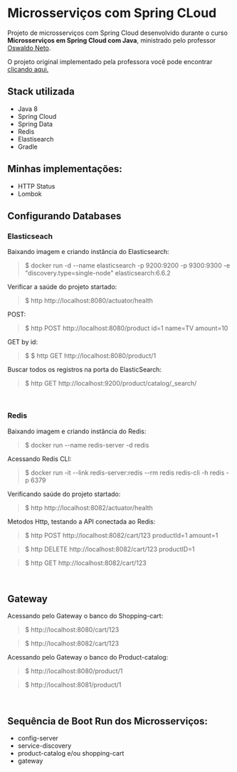 # Microsserviços com Spring CLoud

Projeto de microsserviços com Spring Cloud desenvolvido durante o curso **Microsserviços em Spring Cloud com Java**, ministrado
pelo professor <a href="https://www.linkedin.com/in/omneto/" target="_blank">Oswaldo Neto</a>.

O projeto original implementado pela professora você pode encontrar
<a href="https://github.com/oswaldoneto/dio-experts">clicando aqui.</a>

## Stack utilizada
  * Java 8
  * Spring Cloud
  * Spring Data
  * Redis
  * Elastisearch
  * Gradle
  
## Minhas implementações:
  * HTTP Status
  * Lombok

## Configurando Databases

### Elasticseach
Baixando imagem e criando instância do Elasticsearch:
> $ docker run -d --name elasticsearch -p 9200:9200 -p 9300:9300 -e "discovery.type=single-node" elasticsearch:6.6.2

Verificar a saúde do projeto startado:
> $ http http://localhost:8080/actuator/health

POST: 
> $ http POST http://localhost:8080/product id=1 name=TV amount=10

GET by id:
> $ $ http GET http://localhost:8080/product/1 

Buscar todos os registros na porta do ElasticSearch:
> $ http GET http://localhost:9200/product/catalog/_search/

<br>

### Redis 
Baixando imagem e criando instância do Redis:
> $ docker run --name redis-server -d redis

Acessando Redis CLI:
> $ docker run -it --link redis-server:redis --rm redis redis-cli -h redis -p 6379

Verificando saúde do projeto startado:
> $ http http://localhost:8082/actuator/health

Metodos Http, testando a API conectada ao Redis:
> $ http POST http://localhost:8082/cart/123 productId=1 amount=1

> $ http DELETE http://localhost:8082/cart/123 productID=1

> $ http GET http://localhost:8082/cart/123 

<br>

## Gateway
Acessando pelo Gateway o banco do Shopping-cart:
> $ http://localhost:8080/cart/123

> $ http://localhost:8082/cart/123

Acessando pelo Gateway o banco do Product-catalog:
> $ http://localhost:8080/product/1

> $ http://localhost:8081/product/1

<br>

## Sequência de Boot Run dos Microsserviços:
- config-server
- service-discovery
- product-catalog e/ou shopping-cart
- gateway
